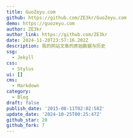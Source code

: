 ```yaml
---
title: GuoZeyu.com
github: https://github.com/ZE3kr/GuoZeyu.com
demo: https://guozeyu.com
author: ZE3kr
author_link: https://github.com/ZE3kr
date: 2024-11-28T23:57:16.202Z
description: 我的网站文章的原始数据与历史
ssg:
  - Jekyll
css:
  - Stylus
ui: []
cms:
  - Markdown
category:
  - Blog
draft: false
publish_date: '2015-08-11T02:02:58Z'
update_date: '2024-10-25T00:25:47Z'
github_star: 20
github_fork: 7
---
```

